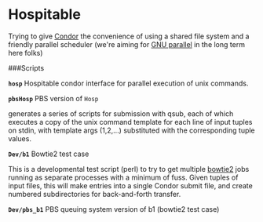 # Hospitable
Trying to give [Condor](https://research.cs.wisc.edu/htcondor/) the convenience of using a shared file system and a friendly parallel scheduler (we're aiming for [GNU parallel](https://www.gnu.org/software/parallel/) in the long term here folks)

###Scripts

**`hosp`** Hospitable condor interface for parallel execution of unix commands.



**`pbsHosp`**  PBS version of `Hosp`

generates a series of scripts for submission with qsub, each of which executes a copy of the unix command template for each line of input tuples on stdin, with template args ($1,$2,...) substituted with the corresponding tuple values.

**`Dev/b1`**  Bowtie2 test case

This is a developmental test script (perl) to try to get multiple [bowtie2](http://bowtie-bio.sourceforge.net/bowtie2/index.shtml) jobs running as separate processes with a minimum of fuss.  Given tuples of input files, this will make entries into a single Condor submit file, and create numbered subdirectories for back-and-forth transfer.

**`Dev/pbs_b1`**  PBS queuing system version of b1 (bowtie2 test case)

